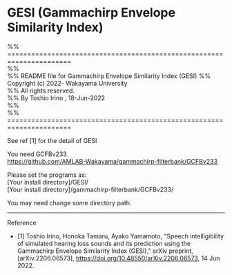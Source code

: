 # GESI   (Gammachirp Envelope Similarity Index)  

%% ======================================================================  
%%  
%% README file for Gammachirp Envelope Similarity Index (GESI) 
%% Copyright (c) 2022-  Wakayama University  
%% All rights reserved.  
%% By Toshio Irino , 18-Jun-2022  
%%  
%% ======================================================================  
  
See ref [1] for the detail of GESI  

You need GCFBv233  
    https://github.com/AMLAB-Wakayama/gammachirp-filterbank/GCFBv233  

Please set the programs as:  
    [Your install directory]/GESI/  
    [Your install directory]/gammachirp-filterbank/GCFBv233/  

You may need change some directory path.  
  

---  
Reference  
- [1] Toshio Irino, Honoka Tamaru, Ayako Yamamoto, "Speech intelligibility of simulated hearing loss sounds and its prediction using the Gammachirp Envelope Similarity Index (GESI)," arXiv preprint, [arXiv.2206.06573], https://doi.org/10.48550/arXiv.2206.06573, 14 Jun 2022.


  